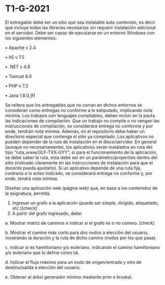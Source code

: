 # T1-G-2021
El entregable debe ser un sitio que sea instalable auto contenido, es decir que incluya todas las
librerías necesarias sin requerir instalación adicional en el servidor. Debe ser capaz de ejecutarse en un
entorno Windows con los siguientes elementos:

• Apache v 2.4

• IIS v 7.5

• .NET v 4.8

• Tomcat 8.0

• PHP v 7.3

• Java 1.8.0_91

Se reitera que los entregables que no corran en dichos entornos se consideran como entregas no conforme a
lo estipulado, implicando nota mínima. Los trabajos con lenguajes compilables, deben incluir en la pauta las
indicaciones de compilación. Que un trabajo no compile o no vengan las instrucciones de compilación, se
considerará entrega no conforme y por ende, tendrán nota mínima. Además, en el repositorio debe haber un
directorio especial que contenga el sitio ya compilado.
Los aplicativos no pueden depender de la ruta de instalación en el disco/servidor. En general (aunque no
necesariamente), los aplicativos serán instalados en ruta del tipo “ruta_www/GLF-TXX-GYY”; si para el
funcionamiento de la aplicación, se debe saber la ruta, esta debe ser en un parámetro/properties dentro del
sitio (indicado claramente en las instrucciones de instalación para que el docente pueda ajustarlo). Si un
aplicativo depende de una ruta fija, contrario a lo antes indicado, se considerará entrega no conforme y, por
ende, tendrá nota mínima.

Diseñar una aplicación web (página web) que, en base a los contenidos de la asignatura, permita:
1. Ingresar un grafo a la aplicación (puede ser simple, dirigido, etiquetado, etc.)[check]
2. A partir del grafo ingresado, debe:


a. Mostrar matriz de caminos e indicar si el grafo es o no conexo. [check]

b. Mostrar el camino más corto para dos nodos a elección del usuario, mostrando la duración
y la ruta de dicho camino (nodos por los que pasa).

c. Indicar si es hamiltoniano y/o euleriano, indicando el camino hamiltoniano y/o euleriano
que lo define como tal.

d. Indicar el flujo máximo para un nodo de origen/entrada y otro de destino/salida a elección
del usuario.

e. Obtener el árbol generador mínimo mediante prim o kruskal.
